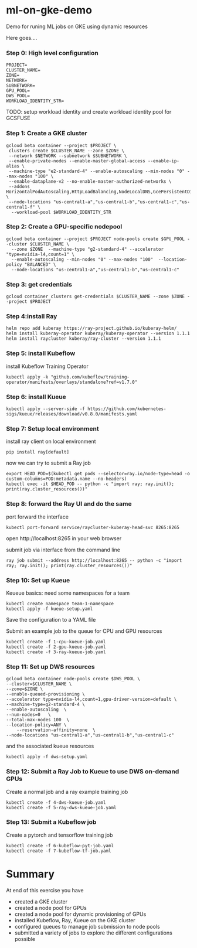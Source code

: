 # ml-on-gke-demo
Demo for runing ML jobs on GKE using dynamic resources

Here goes....

### Step 0: High level configuration
```
PROJECT=
CLUSTER_NAME=
ZONE=
NETWORK=
SUBNETWORK=
GPU_POOL=
DWS_POOL=
WORKLOAD_IDENTITY_STR=
```
TODO: setup workload identity and create workload identity pool for GCSFUSE

### Step 1: Create a GKE cluster
```
gcloud beta container --project $PROJECT \
 clusters create $CLUSTER_NAME --zone $ZONE \
 --network $NETWORK --subnetwork $SUBNETWORK \
 --enable-private-nodes --enable-master-global-access --enable-ip-alias \
 --machine-type "e2-standard-4" --enable-autoscaling --min-nodes "0" --max-nodes "100" \
 --enable-dataplane-v2 --no-enable-master-authorized-networks \
 --addons HorizontalPodAutoscaling,HttpLoadBalancing,NodeLocalDNS,GcePersistentDiskCsiDriver,GcpFilestoreCsiDriver,GcsFuseCsiDriver \
 --node-locations "us-central1-a","us-central1-b","us-central1-c","us-central1-f" \
  --workload-pool $WORKLOAD_IDENTITY_STR
```
### Step 2: Create a GPU-specific nodepool
```
gcloud beta container --project $PROJECT node-pools create $GPU_POOL --cluster $CLUSTER_NAME \
  --zone $ZONE  --machine-type "g2-standard-4" --accelerator "type=nvidia-l4,count=1" \
  --enable-autoscaling --min-nodes "0" --max-nodes "100"  --location-policy "BALANCED" \
  --node-locations "us-central1-a","us-central1-b","us-central1-c"
```
### Step 3: get credentials
```
gcloud container clusters get-credentials $CLUSTER_NAME --zone $ZONE --project $PROJECT
```
### Step 4:install Ray
```
helm repo add kuberay https://ray-project.github.io/kuberay-helm/
helm install kuberay-operator kuberay/kuberay-operator --version 1.1.1
helm install raycluster kuberay/ray-cluster --version 1.1.1
```
### Step 5: install Kubeflow
install Kubeflow Training Operator
```
kubectl apply -k "github.com/kubeflow/training-operator/manifests/overlays/standalone?ref=v1.7.0"
```

### Step 6: install Kueue
```
kubectl apply --server-side -f https://github.com/kubernetes-sigs/kueue/releases/download/v0.8.0/manifests.yaml

```
### Step 7: Setup local environment
install ray client on local environment
```
pip install ray[default]
```
now we can try to submit a Ray job
```
export HEAD_POD=$(kubectl get pods --selector=ray.io/node-type=head -o custom-columns=POD:metadata.name --no-headers)
kubectl exec -it $HEAD_POD -- python -c "import ray; ray.init(); print(ray.cluster_resources())"
```
### Step 8: forward the Ray UI and do the same
port forward the interface
```
kubectl port-forward service/raycluster-kuberay-head-svc 8265:8265
```
open http://localhost:8265 in your web browser 

submit job via interface from the command line
```
ray job submit --address http://localhost:8265 -- python -c "import ray; ray.init(); print(ray.cluster_resources())"
```

### Step 10: Set up Kueue

Keueue basics: need some namespaces for a team
```
kubectl create namespace team-1-namespace
kubectl apply -f kueue-setup.yaml
```
Save the configuration to a YAML file 

Submit an example job to the queue for CPU and GPU resources 
```
kubectl create -f 1-cpu-kueue-job.yaml
kubectl create -f 2-gpu-kueue-job.yaml
kubectl create -f 3-ray-kueue-job.yaml
```

### Step 11: Set up DWS resources

```
gcloud beta container node-pools create $DWS_POOL \
--cluster=$CLUSTER_NAME \
--zone=$ZONE \
--enable-queued-provisioning \
--accelerator type=nvidia-l4,count=1,gpu-driver-version=default \
--machine-type=g2-standard-4 \
--enable-autoscaling  \
--num-nodes=0   \
--total-max-nodes 100  \
--location-policy=ANY \
    --reservation-affinity=none  \
--node-locations "us-central1-a","us-central1-b","us-central1-c" 
```
and the associated kueue resources
```
kubectl apply -f dws-setup.yaml
```

### Step 12: Submit a Ray Job to Kueue to use DWS on-demand GPUs

Create a normal job and a ray example training job
```
kubectl create -f 4-dws-kueue-job.yaml
kubectl create -f 5-ray-dws-kueue-job.yaml
```

### Step 13: Submit a Kubeflow job

Create a pytorch and tensorflow training job
```
kubectl create -f 6-kubeflow-pyt-job.yaml
kubectl create -f 7-kubeflow-tf-job.yaml
```

# Summary

At end of this exercise you have
* created a GKE cluster
* created a node pool for GPUs
* created a node pool for dynamic provisioning of GPUs
* installed Kubeflow, Ray, Kueue on the GKE cluster
* configured queues to manage job submission to node pools
* submitted a variety of jobs to explore the different configurations possible
